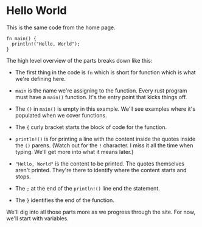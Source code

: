 # Hello World

This is the same code from the home page.

```rust, noplayground, EXAMPLE1
fn main() {
  println!("Hello, World");
}
```

The high level overview of the parts breaks down like this:

- The first thing in the code is `fn` which
  is short for function which is what we're defining here.

- `main` is the name we're assigning to the
  function. Every rust program must have a `main()`
  function. It's the entry point that kicks things off.

- The `()` in `main()` is empty in this example. We'll
  see examples where it's populated when we cover functions.

- The `{` curly bracket starts the block of code for the
  function.

- `println!()` is for printing a line with the content inside
  the quotes inside the `()` parens. (Watch out for the `!`
  character. I miss it all the time when typing. We'll get
  more into what it means later.)

- `"Hello, World"` is the content to be printed. The quotes
  themselves aren't printed. They're there to identify where
  the content starts and stops.

- The `;` at the end of the `println!()` line end the statement.

- The `}` identifies the end of the function.

We'll dig into all those parts more as we progress through the site.
For now, we'll start with variables.
